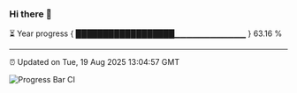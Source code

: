 ### Hi there 👋

⏳ Year progress { ██████████████████▁▁▁▁▁▁▁▁▁▁▁▁ } 63.16 %

---

⏰ Updated on Tue, 19 Aug 2025 13:04:57 GMT

![Progress Bar CI](https://github.com/IshwaranRudhara/GIT-ACTION/workflows/Progress%20Bar%20CI/badge.svg)
